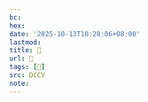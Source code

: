 ```yaml
---
bc:
hex:
date: '2025-10-13T10:28:06+08:00'
lastmod:
title: 􄪉
url: 􄪉
tags: [𥶚]
src: DCCV
note:
---
```


